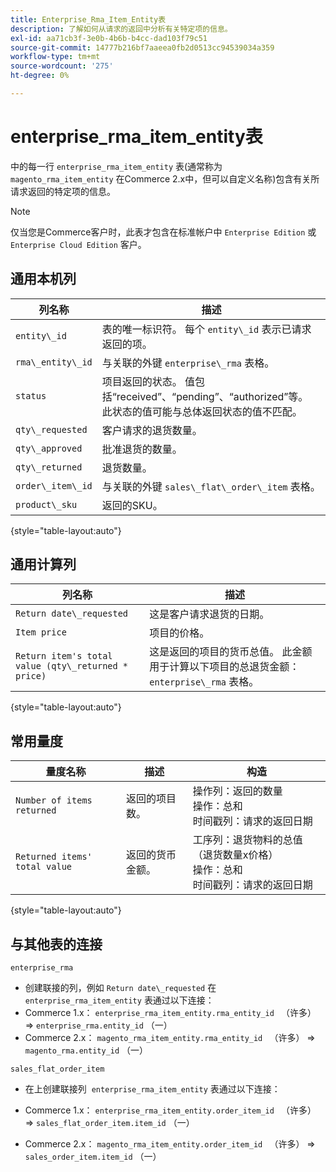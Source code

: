 ```yaml
---
title: Enterprise_Rma_Item_Entity表
description: 了解如何从请求的返回中分析有关特定项的信息。
exl-id: aa71cb3f-3e0b-4b6b-b4cc-dad103f79c51
source-git-commit: 14777b216bf7aaeea0fb2d0513cc94539034a359
workflow-type: tm+mt
source-wordcount: '275'
ht-degree: 0%

---
```


# enterprise_rma_item_entity表

中的每一行 `enterprise_rma_item_entity` 表(通常称为 `magento_rma_item_entity` 在Commerce 2.x中，但可以自定义名称)包含有关所请求返回的特定项的信息。

>[!NOTE]
>
>仅当您是Commerce客户时，此表才包含在标准帐户中 `Enterprise Edition` 或 `Enterprise Cloud Edition` 客户。

## 通用本机列

| **列名称** | **描述** |
|---|---|
| `entity\_id` | 表的唯一标识符。 每个 `entity\_id` 表示已请求返回的项。 |
| `rma\_entity\_id` | 与关联的外键 `enterprise\_rma` 表格。 |
| `status` | 项目返回的状态。 值包括“received”、“pending”、“authorized”等。 此状态的值可能与总体返回状态的值不匹配。 |
| `qty\_requested` | 客户请求的退货数量。 |
| `qty\_approved` | 批准退货的数量。 |
| `qty\_returned` | 退货数量。 |
| `order\_item\_id` | 与关联的外键 `sales\_flat\_order\_item` 表格。 |
| `product\_sku` | 返回的SKU。 |

{style="table-layout:auto"}

## 通用计算列

| **列名称** | **描述** |
|---|---|
| `Return date\_requested` | 这是客户请求退货的日期。 |
| `Item price` | 项目的价格。 |
| `Return item's total value (qty\_returned * price)` | 这是返回的项目的货币总值。 此金额用于计算以下项目的总退货金额： `enterprise\_rma` 表格。 |

{style="table-layout:auto"}

## 常用量度

| **量度名称** | **描述** | **构造** |
|---|---|---|
| `Number of items returned` | 返回的项目数。 | 操作列：返回的数量<br>操作：总和<br>时间戳列：请求的返回日期 |
| `Returned items' total value` | 返回的货币金额。 | 工序列：退货物料的总值（退货数量x价格）<br>操作：总和<br>时间戳列：请求的返回日期 |

{style="table-layout:auto"}

## 与其他表的连接

`enterprise_rma`

* 创建联接的列，例如 `Return date\_requested` 在 `enterprise_rma_item_entity` 表通过以下连接：
* Commerce 1.x： `enterprise_rma_item_entity.rma_entity_id ` （许多） => `enterprise_rma.entity_id` （一）
* Commerce 2.x： `magento_rma_item_entity.rma_entity_id ` （许多） => `magento_rma.entity_id` （一）

`sales_flat_order_item`

* 在上创建联接列  `enterprise_rma_item_entity` 表通过以下连接：

* Commerce 1.x： `enterprise_rma_item_entity.order_item_id ` （许多） => `sales_flat_order_item.item_id` （一）
* Commerce 2.x： `magento_rma_item_entity.order_item_id ` （许多） => `sales_order_item.item_id` （一）
